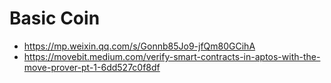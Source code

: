 # Basic Coin

* <https://mp.weixin.qq.com/s/Gonnb85Jo9-jfQm80GCihA>
* <https://movebit.medium.com/verify-smart-contracts-in-aptos-with-the-move-prover-pt-1-6dd527c0f8df>
